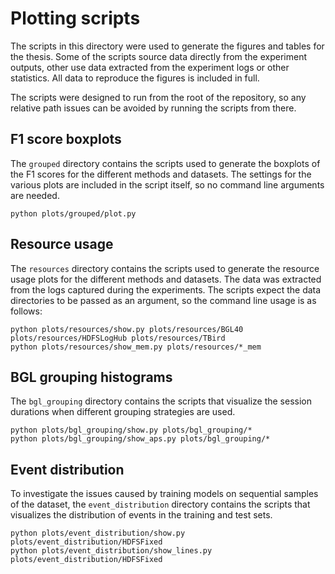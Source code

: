 # Plotting scripts

The scripts in this directory were used to generate the figures and tables for the thesis. 
Some of the scripts source data directly from the experiment outputs,
other use data extracted from the experiment logs or other statistics.
All data to reproduce the figures is included in full.

The scripts were designed to run from the root of the repository, so any relative path issues can be avoided by running the scripts from there.

## F1 score boxplots

The `grouped` directory contains the scripts used to generate the boxplots of the F1 scores for the different methods and datasets.
The settings for the various plots are included in the script itself, so no command line arguments are needed.

```shell
python plots/grouped/plot.py
```

## Resource usage

The `resources` directory contains the scripts used to generate the resource usage plots for the different methods and datasets. The data was extracted from the logs captured during the experiments.
The scripts expect the data directories to be passed as an argument, so the command line usage is as follows:

```shell
python plots/resources/show.py plots/resources/BGL40 plots/resources/HDFSLogHub plots/resources/TBird
python plots/resources/show_mem.py plots/resources/*_mem
```

## BGL grouping histograms

The `bgl_grouping` directory contains the scripts that visualize the session durations when different grouping strategies are used.

```shell
python plots/bgl_grouping/show.py plots/bgl_grouping/*
python plots/bgl_grouping/show_aps.py plots/bgl_grouping/*
```

## Event distribution

To investigate the issues caused by training models on sequential samples of the dataset, the `event_distribution` directory contains the scripts that visualizes the distribution of events in the training and test sets.

```shell
python plots/event_distribution/show.py plots/event_distribution/HDFSFixed  
python plots/event_distribution/show_lines.py plots/event_distribution/HDFSFixed  
```

